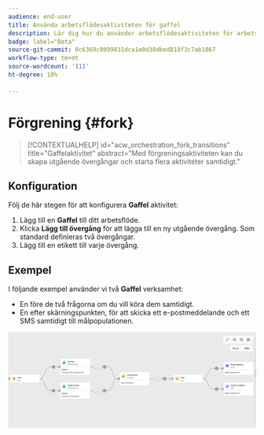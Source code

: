 ```yaml
---
audience: end-user
title: Använda arbetsflödesaktiviteten för gaffel
description: Lär dig hur du använder arbetsflödesaktiviteten för arbetsflöden
badge: label="Beta"
source-git-commit: 0c6369c8099831dca1e0d38dbed818f3c7ab1867
workflow-type: tm+mt
source-wordcount: '111'
ht-degree: 18%

---
```



# Förgrening {#fork}

>[!CONTEXTUALHELP]
>id="acw_orchestration_fork_transitions"
>title="Gaffelaktivitet"
>abstract="Med förgreningsaktiviteten kan du skapa utgående övergångar och starta flera aktiviteter samtidigt."

## Konfiguration

Följ de här stegen för att konfigurera **Gaffel** aktivitet:

1. Lägg till en **Gaffel** till ditt arbetsflöde.
1. Klicka **Lägg till övergång** för att lägga till en ny utgående övergång. Som standard definieras två övergångar.
1. Lägg till en etikett till varje övergång.

## Exempel

I följande exempel använder vi två **Gaffel** verksamhet:

* En före de två frågorna om du vill köra dem samtidigt.
* En efter skärningspunkten, för att skicka ett e-postmeddelande och ett SMS samtidigt till målpopulationen.

![](../assets/workflow-fork-example.png)

